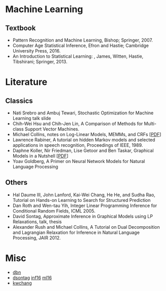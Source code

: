 # Machine Learning



## Textbook

- Pattern Recognition and Machine Learning, Bishop; Springer, 2007.
- Computer Age Statistical Inference, Efron and Hastie; Cambridge University Press, 2016.
- An Introduction to Statistical Learning: , James, Witten, Hastie, Tibshirani; Springer, 2013.

# Literature

## Classics

 - Nati Srebro and Ambuj Tewari, Stochastic Optimization for Machine Learning talk slide
 - Chih-Wei Hsu and Chih-Jen Lin, A Comparison of Methods for Multi-class Support Vector Machines.
 - Michael Collins, notes on Log-Linear Models, MEMMs, and CRFs [[PDF](http://www.cs.columbia.edu/~mcollins/crf.pdf)]
  - Lawrence Rabiner, A tutorial on hidden Markov models and selected applications in speech recognition, Proceedings of IEEE, 1989.
 - Daphne Koller, Nir Friedman, Lise Getoor and Ben Taskar, Graphical Models in a Nutshell [[PDF](http://ai.stanford.edu/~koller/Papers/Koller%2Bal:SRL07.pdf)]
 - Yoav Goldberg, A Primer on Neural Network Models for Natural Language Processing


## Others 
 
 - Hal Daume III, John Lanford, Kai-Wei Chang, He He, and Sudha Rao, Tutorial on Hands-on Learning to Search for Structured Prediction
 - Dan Roth and Wen-tau Yih, Integer Linear Programming Inference for Conditional Random Fields, ICML 2005.
 - David Sontag, Approximate Inference in Graphical Models using LP Relaxations, talk, thesis
 - Alexander Rush and Michael Collins, A Tutorial on Dual Decomposition and Lagrangian Relaxation for Inference in Natural Language Processing, JAIR 2012.
 

# Misc
 
 - [dbn](https://www.cs.ubc.ca/~murphyk/Thesis/thesis.html)
 - [dsontag](https://people.csail.mit.edu/dsontag/) [inf16](https://inf16nyu.github.io/home/) [ml16](https://people.csail.mit.edu/dsontag/courses/ml16/)
 - [kwchang](http://web.cs.ucla.edu/~kwchang/teaching/SL17/resources.html)